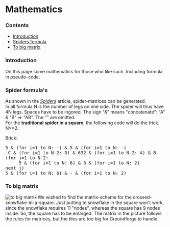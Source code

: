<body>
     
<h1>Mathematics</h1>

<h3>Contents</h3>
<p><ul>
     <li><a href="#mats-intr">Introduction</a></li>
     <li><a href="#mats-spin">Spiders formula</a></li>
     <li><a href="#mats-bigg">To big matrix</a></li>
     </ul></p>     

<h3 span class="mats-intr">Introduction</h3>
<p>On this page some mathematics for those who like such. Including formula in pseudo-code.</p>

<h3 span class="mats-spin">Spider formula's</h3>
<p>As shown in the <a href="https://github.com/MAETempels/MAE-gf/wiki/Spiders"><i>Spiders</i></a> article, spider-matrices can be generated. <br>
In all formula N is the number of legs on one side. The spider will thus have 4N legs. Spaces have to be ingored. The sign "&" means "concatenate": "A" & "B" => "AB". The "" are omitted.<br>   
For the <b>traditional spider in a square</b>, the following code will do the trick. N>=2.</p>
<p>Brick:</p>
<p background-color="oldLace"><pre>
5 & (for i=1 to N: -) & 5 & (for i=1 to N: -)
-C & (for i=1 to N-2: D) & 632 & (for i=1 to N-2: A) & B
(for j=1 to N-2:
     5 & (for i=1 to N: 6) & 3 & (for i=1 to N: 2)
next j)
5 & (for i=1 to N: 6) & - & (for i=1 to N: 2)                 
</pre></p>

<h3>To big matrix</h3>
<p><img alt="to big matrix" align="left" src=https://maetempels.github.io/MAE-gf/images/gf-sn-nott.png> 
We wished to find the matrix-scheme for the crossed-snowflake-in-a-square. Just putting te snowflake in the square won't work, since the snowflake requires 11 "nodes", whereas the square has 9 nodes inside. So, the square has to be enlarged. The matrix in the picture follows the rules for matrices, but the tiles are too big for Groundforge to handle.</p>
    
</body>
